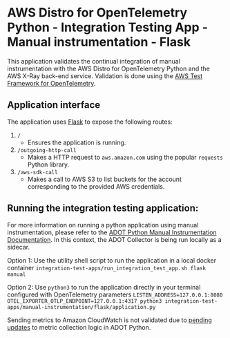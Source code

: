 # AWS Distro for OpenTelemetry Python - Integration Testing App - Manual instrumentation - Flask

This application validates the continual integration of manual instrumentation with the AWS Distro for OpenTelemetry Python and the AWS X-Ray back-end service. Validation is done using the [AWS Test Framework for OpenTelemetry](https://github.com/aws-observability/aws-otel-test-framework).

## Application interface

The application uses [Flask](https://flask.palletsprojects.com/en/1.1.x/) to expose the following routes:
1. `/`
    - Ensures the application is running.
2. `/outgoing-http-call`
    - Makes a HTTP request to `aws.amazon.com` using the popular `requests` Python library.
3. `/aws-sdk-call`
    - Makes a call to AWS S3 to list buckets for the account corresponding to the provided AWS credentials.

## Running the integration testing application:

For more information on running a python application using manual instrumentation, please refer to the [ADOT Python Manual Instrumentation Documentation](https://aws-otel.github.io/docs/getting-started/python-sdk/trace-manual-instr). In this context, the ADOT Collector is being run locally as a sidecar.

Option 1: Use the utility shell script to run the application in a local docker container `integration-test-apps/run_integration_test_app.sh flask manual`

Option 2: Use `python3` to run the application directly in your terminal configured with OpenTelemetry parameters `LISTEN_ADDRESS=127.0.0.1:8080 OTEL_EXPORTER_OTLP_ENDPOINT=127.0.0.1:4317 python3 integration-test-apps/manual-instrumentation/flask/application.py`

Sending metrics to Amazon CloudWatch is not validated due to [pending updates](https://github.com/open-telemetry/opentelemetry-python/issues/1835) to metric collection logic in ADOT Python.
